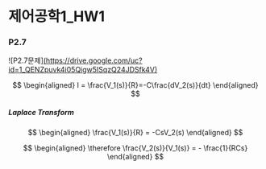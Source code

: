 # 제어공학1_HW1

### P2.7

![P2.7문제][(https://drive.google.com/uc?id=1_QENZpuvk4i05Qigw5ISqzQ24JDSfk4V)](https://drive.google.com/file/d/1_QENZpuvk4i05Qigw5ISqzQ24JDSfk4V/view?usp=drive_link)

$$
\begin{aligned}
I = \frac{V_1(s)}{R}=-C\frac{dV_2(s)}{dt}
\end{aligned}
$$

##### Laplace Transform

$$
\begin{aligned}
\frac{V_1(s)}{R} = -CsV_2(s)
\end{aligned}
$$

$$
\begin{aligned}
\therefore \frac{V_2(s)}{V_1(s)} = - \frac{1}{RCs}
\end{aligned}
$$


